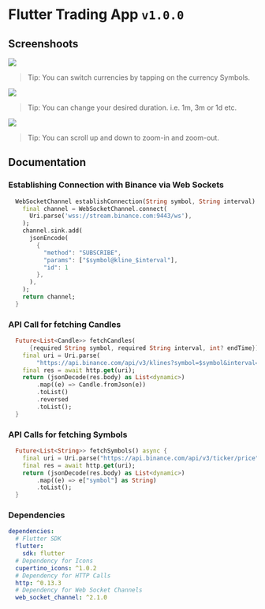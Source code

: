 # Flutter Trading App `v1.0.0`



## Screenshoots

<img src="https://i.imgur.com/Y2hKD2v.png"/>

> Tip: You can switch currencies by tapping on the currency Symbols.

<img src="https://i.imgur.com/mRLWt2M.png"/>

> Tip: You can change your desired duration. i.e. 1m, 3m or 1d etc.

<img src="https://i.imgur.com/luI9ah8.png"/>

> Tip: You can scroll up and down to zoom-in and zoom-out.

## Documentation

### Establishing Connection with Binance via Web Sockets
```dart
  WebSocketChannel establishConnection(String symbol, String interval) {
    final channel = WebSocketChannel.connect(
      Uri.parse('wss://stream.binance.com:9443/ws'),
    );
    channel.sink.add(
      jsonEncode(
        {
          "method": "SUBSCRIBE",
          "params": ["$symbol@kline_$interval"],
          "id": 1
        },
      ),
    );
    return channel;
  }
```

### API Call for fetching Candles
```dart
  Future<List<Candle>> fetchCandles(
      {required String symbol, required String interval, int? endTime}) async {
    final uri = Uri.parse(
        "https://api.binance.com/api/v3/klines?symbol=$symbol&interval=$interval${endTime != null ? "&endTime=$endTime" : ""}");
    final res = await http.get(uri);
    return (jsonDecode(res.body) as List<dynamic>)
        .map((e) => Candle.fromJson(e))
        .toList()
        .reversed
        .toList();
  }
```

### API Calls for fetching Symbols
```dart
  Future<List<String>> fetchSymbols() async {
    final uri = Uri.parse("https://api.binance.com/api/v3/ticker/price");
    final res = await http.get(uri);
    return (jsonDecode(res.body) as List<dynamic>)
        .map((e) => e["symbol"] as String)
        .toList();
  }
```

### Dependencies
```yaml
dependencies:
  # Flutter SDK
  flutter:
    sdk: flutter
  # Dependency for Icons
  cupertino_icons: ^1.0.2
  # Dependency for HTTP Calls
  http: ^0.13.3
  # Dependency for Web Socket Channels
  web_socket_channel: ^2.1.0
```
